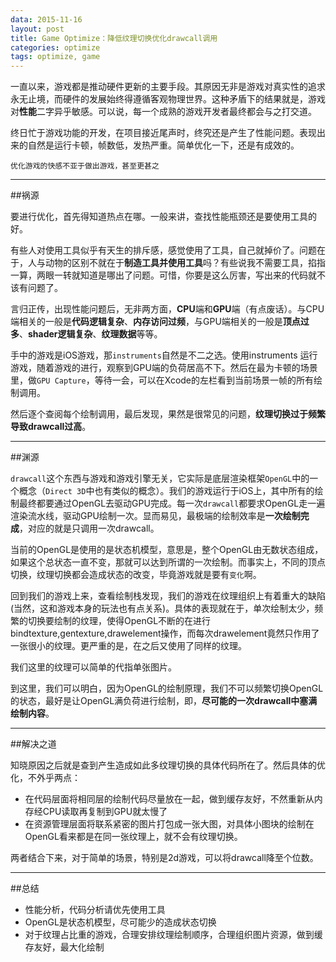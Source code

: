 ```yaml
---
data: 2015-11-16
layout: post
title: Game Optimize：降低纹理切换优化drawcall调用
categories: optimize
tags: optimize, game
---
```


一直以来，游戏都是推动硬件更新的主要手段。其原因无非是游戏对真实性的追求永无止境，而硬件的发展始终得遵循客观物理世界。这种矛盾下的结果就是，游戏对**性能**二字异乎敏感。可以说，每一个成熟的游戏开发者最终都会与之打交道。

终日忙于游戏功能的开发，在项目接近尾声时，终究还是产生了性能问题。表现出来的自然是运行卡顿，帧数低，发热严重。简单优化一下，还是有成效的。

`优化游戏的快感不亚于做出游戏，甚至更甚之`

-------------------------------
##祸源

要进行优化，首先得知道热点在哪。一般来讲，查找性能瓶颈还是要使用工具的好。

有些人对使用工具似乎有天生的排斥感，感觉使用了工具，自己就掉价了。问题在于，人与动物的区别不就在于**制造工具并使用工具**吗？有些说我不需要工具，掐指一算，两眼一转就知道是哪出了问题。可惜，你要是这么厉害，写出来的代码就不该有问题了。

言归正传，出现性能问题后，无非两方面，**CPU**端和**GPU**端（有点废话）。与CPU端相关的一般是**代码逻辑复杂**、**内存访问过频**，与GPU端相关的一般是**顶点过多**、**shader逻辑复杂**、**纹理数据**等等。

手中的游戏是iOS游戏，那`instruments`自然是不二之选。使用instruments 运行游戏，随着游戏的进行，观察到GPU端的负荷居高不下。然后在最为卡顿的场景里，做`GPU Capture`，等待一会，可以在Xcode的左栏看到当前场景一帧的所有绘制调用。

然后逐个查阅每个绘制调用，最后发现，果然是很常见的问题，**纹理切换过于频繁导致drawcall过高**。

--------------------------------
##渊源

`drawcall`这个东西与游戏和游戏引擎无关，它实际是底层渲染框架`OpenGL`中的一个概念（`Direct 3D`中也有类似的概念）。我们的游戏运行于iOS上，其中所有的绘制最终都要通过OpenGL去驱动GPU完成。每一次`drawcall`都要求OpenGL走一遍渲染流水线，驱动GPU绘制一次。显而易见，最极端的绘制效率是**一次绘制完成**，对应的就是只调用一次drawcall。

当前的OpenGL是使用的是状态机模型，意思是，整个OpenGL由无数状态组成，如果这个总状态一直不变，那就可以达到所谓的一次绘制。而事实上，不同的顶点切换，纹理切换都会造成状态的改变，毕竟游戏就是要有`变化`啊。

回到我们的游戏上来，查看绘制栈发现，我们的游戏在纹理组织上有着重大的缺陷(当然，这和游戏本身的玩法也有点关系)。具体的表现就在于，单次绘制太少，频繁的切换要绘制的纹理，使得OpenGL不断的在进行bindtexture,gentexture,drawelement操作，而每次drawelement竟然只作用了一张很小的纹理。更严重的是，在之后又使用了同样的纹理。

我们这里的纹理可以简单的代指单张图片。

到这里，我们可以明白，因为OpenGL的绘制原理，我们不可以频繁切换OpenGL的状态，最好是让OpenGL满负荷进行绘制，即，**尽可能的一次drawcall中塞满绘制内容**。

-----------------------------------
##解决之道

知晓原因之后就是查到产生造成如此多纹理切换的具体代码所在了。然后具体的优化，不外乎两点：

- 在代码层面将相同层的绘制代码尽量放在一起，做到缓存友好，不然重新从内存经CPU读取再复制到GPU就太慢了
- 在资源管理层面将联系紧密的图片打包成一张大图，对具体小图块的绘制在OpenGL看来都是在同一张纹理上，就不会有纹理切换。

两者结合下来，对于简单的场景，特别是2d游戏，可以将drawcall降至个位数。


-----------------------------------
##总结
- 性能分析，代码分析请优先使用工具
- OpenGL是状态机模型，尽可能少的造成状态切换
- 对于纹理占比重的游戏，合理安排纹理绘制顺序，合理组织图片资源，做到缓存友好，最大化绘制

